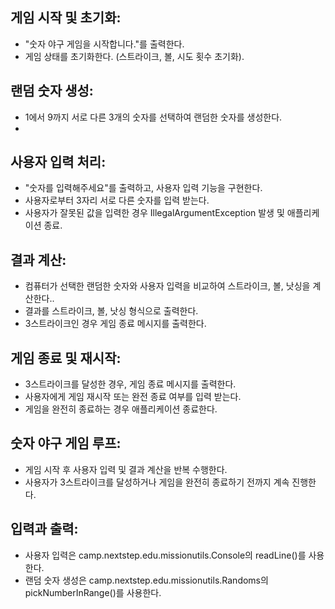 ## 게임 시작 및 초기화:
- "숫자 야구 게임을 시작합니다."를 출력한다.
- 게임 상태를 초기화한다. (스트라이크, 볼, 시도 횟수 초기화).

## 랜덤 숫자 생성:
- 1에서 9까지 서로 다른 3개의 숫자를 선택하여 랜덤한 숫자를 생성한다.
- 
## 사용자 입력 처리:
- "숫자를 입력해주세요"를 출력하고, 사용자 입력 기능을 구현한다.
- 사용자로부터 3자리 서로 다른 숫자를 입력 받는다.
- 사용자가 잘못된 값을 입력한 경우 IllegalArgumentException 발생 및 애플리케이션 종료.

## 결과 계산:
- 컴퓨터가 선택한 랜덤한 숫자와 사용자 입력을 비교하여 스트라이크, 볼, 낫싱을 계산한다..
- 결과를 스트라이크, 볼, 낫싱 형식으로 출력한다.
- 3스트라이크인 경우 게임 종료 메시지를 출력한다.

## 게임 종료 및 재시작:
- 3스트라이크를 달성한 경우, 게임 종료 메시지를 출력한다.
- 사용자에게 게임 재시작 또는 완전 종료 여부를 입력 받는다.
- 게임을 완전히 종료하는 경우 애플리케이션 종료한다.

## 숫자 야구 게임 루프:
- 게임 시작 후 사용자 입력 및 결과 계산을 반복 수행한다.
- 사용자가 3스트라이크를 달성하거나 게임을 완전히 종료하기 전까지 계속 진행한다.

## 입력과 출력:
- 사용자 입력은 camp.nextstep.edu.missionutils.Console의 readLine()를 사용한다.
- 랜덤 숫자 생성은 camp.nextstep.edu.missionutils.Randoms의 pickNumberInRange()를 사용한다.
